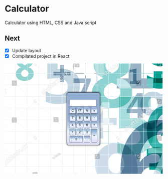# Calculator
Calculator using HTML, CSS and Java script

## Next
- [X] Update layout
- [X] Compilated project in React

<img src=Assets/img/img.png>
